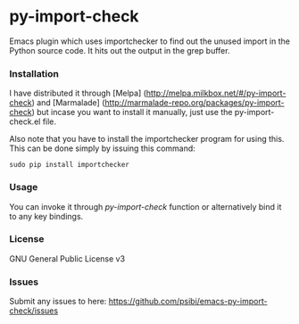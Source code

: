 # py-import-check

Emacs plugin which uses importchecker to find out the unused import in
the Python source code. It hits out the output in the grep buffer.

### Installation

I have distributed it through [Melpa]
(http://melpa.milkbox.net/#/py-import-check) and [Marmalade]
(http://marmalade-repo.org/packages/py-import-check) but incase you
want to install it manually, just use the py-import-check.el file.

Also note that you have to install the importchecker program for using
this. This can be done simply by issuing this command:

    sudo pip install importchecker

### Usage

You can invoke it through *py-import-check* function or
alternatively bind it to any key bindings.

### License

GNU General Public License v3

### Issues

Submit any issues to here: https://github.com/psibi/emacs-py-import-check/issues
